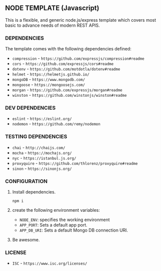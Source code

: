 ## NODE TEMPLATE (Javascript)

This is a flexible, and generic node.js/express template which covers most basic to advance needs of modern REST APIS.

### DEPENDENCIES

The template comes with the following dependencies defined:

-   `compression` - `https://github.com/expressjs/compression#readme`
-   `cors` - `https://github.com/expressjs/cors#readme`
-   `dotenv` - `https://github.com/motdotla/dotenv#readme`
-   `helmet` - `https://helmetjs.github.io/`
-   `mongoDB` - `https://www.mongodb.com/`
-   `mongoose` - `https://mongoosejs.com/`
-   `morgan` - `https://github.com/expressjs/morgan#readme`
-   `winston` - `https://github.com/winstonjs/winston#readme`

### DEV DEPENDENCIES

-   `eslint` - `https://eslint.org/`
-   `nodemon` - `https://github.com/remy/nodemon`

### TESTING DEPENDENCIES

-   `chai` - `http://chaijs.com/`
-   `mocha` - `https://mochajs.org/`
-   `nyc` - `https://istanbul.js.org/`
-   `proxyquire` - `https://github.com/thlorenz/proxyquire#readme`
-   `sinon` - `https://sinonjs.org/`

### CONFIGURATION

1. Install dependencies.

    `npm i`

2. create the following environment variables:
    - `NODE_ENV`: specifies the working environment
    - `APP_PORT`: Sets a default app port.
    - `APP_DB_URI`: Sets a default Mongo DB connection URI.
3. Be awesome.

### LICENSE

-   `ISC` - `https://www.isc.org/licenses/`
